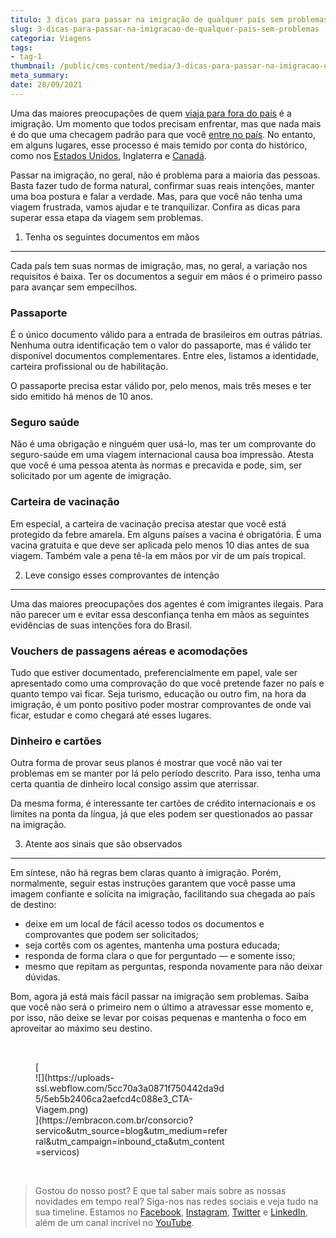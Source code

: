 ```yaml
---
titulo: 3 dicas para passar na imigração de qualquer país sem problemas
slug: 3-dicas-para-passar-na-imigracao-de-qualquer-pais-sem-problemas
categoria: Viagens
tags:
- tag-1
thumbnail: /public/cms-content/media/3-dicas-para-passar-na-imigracao-de-qualquer-pais-sem-problemas.jpg
meta_summary: 
date: 28/09/2021
---
```

Uma das maiores preocupações de quem [viaja para fora do país](https://www.embracon.com.br/blog/conheca-5-formas-para-pagar-uma-viagem-e-escolha-a-melhor-para-voce) é a imigração. Um momento que todos precisam enfrentar, mas que nada mais é do que uma checagem padrão para que você [entre no país](https://www.embracon.com.br/blog/quais-as-maiores-vantagens-de-fazer-intercambio-nos-eua). No entanto, em alguns lugares, esse processo é mais temido por conta do histórico, como nos [Estados Unidos](https://www.embracon.com.br/blog/viajar-para-miami-confira-5-dicas), Inglaterra e [Canadá](https://www.embracon.com.br/blog/entenda-as-vantagens-de-fazer-um-intercambio-no-canada).

Passar na imigração, no geral, não é problema para a maioria das pessoas. Basta fazer tudo de forma natural, confirmar suas reais intenções, manter uma boa postura e falar a verdade. Mas, para que você não tenha uma viagem frustrada, vamos ajudar e te tranquilizar. Confira as dicas para superar essa etapa da viagem sem problemas.

1. Tenha os seguintes documentos em mãos
----------------------------------------

Cada país tem suas normas de imigração, mas, no geral, a variação nos requisitos é baixa. Ter os documentos a seguir em mãos é o primeiro passo para avançar sem empecilhos.

### Passaporte

É o único documento válido para a entrada de brasileiros em outras pátrias. Nenhuma outra identificação tem o valor do passaporte, mas é válido ter disponível documentos complementares. Entre eles, listamos a identidade, carteira profissional ou de habilitação.

O passaporte precisa estar válido por, pelo menos, mais três meses e ter sido emitido há menos de 10 anos.

### Seguro saúde

Não é uma obrigação e ninguém quer usá-lo, mas ter um comprovante do seguro-saúde em uma viagem internacional causa boa impressão. Atesta que você é uma pessoa atenta às normas e precavida e pode, sim, ser solicitado por um agente de imigração.

### Carteira de vacinação

Em especial, a carteira de vacinação precisa atestar que você está protegido da febre amarela. Em alguns países a vacina é obrigatória. É uma vacina gratuita e que deve ser aplicada pelo menos 10 dias antes de sua viagem. Também vale a pena tê-la em mãos por vir de um país tropical.

2. Leve consigo esses comprovantes de intenção
----------------------------------------------

Uma das maiores preocupações dos agentes é com imigrantes ilegais. Para não parecer um e evitar essa desconfiança tenha em mãos as seguintes evidências de suas intenções fora do Brasil.

### Vouchers de passagens aéreas e acomodações

Tudo que estiver documentado, preferencialmente em papel, vale ser apresentado como uma comprovação do que você pretende fazer no país e quanto tempo vai ficar. Seja turismo, educação ou outro fim, na hora da imigração, é um ponto positivo poder mostrar comprovantes de onde vai ficar, estudar e como chegará até esses lugares.

### Dinheiro e cartões

Outra forma de provar seus planos é mostrar que você não vai ter problemas em se manter por lá pelo período descrito. Para isso, tenha uma certa quantia de dinheiro local consigo assim que aterrissar.

Da mesma forma, é interessante ter cartões de crédito internacionais e os limites na ponta da língua, já que eles podem ser questionados ao passar na imigração.

3. Atente aos sinais que são observados
---------------------------------------

Em síntese, não há regras bem claras quanto à imigração. Porém, normalmente, seguir estas instruções garantem que você passe uma imagem confiante e solícita na imigração, facilitando sua chegada ao país de destino:

- deixe em um local de fácil acesso todos os documentos e comprovantes que podem ser solicitados;
- seja cortês com os agentes, mantenha uma postura educada;
- responda de forma clara o que for perguntado — e somente isso;
- mesmo que repitam as perguntas, responda novamente para não deixar dúvidas.

Bom, agora já está mais fácil passar na imigração sem problemas. Saiba que você não será o primeiro nem o último a atravessar esse momento e, por isso, não deixe se levar por coisas pequenas e mantenha o foco em aproveitar ao máximo seu destino.

‍

<figure class="w-richtext-figure-type-image w-richtext-align-center" style="max-width:310px">[<div>![](https://uploads-ssl.webflow.com/5cc70a3a0871f750442da9d5/5eb5b2406ca2aefcd4c088e3_CTA-Viagem.png)</div>](https://embracon.com.br/consorcio?servico&utm_source=blog&utm_medium=referral&utm_campaign=inbound_cta&utm_content=servicos)</figure>‍

> Gostou do nosso post? E que tal saber mais sobre as nossas novidades em tempo real? Siga-nos nas redes sociais e veja tudo na sua timeline. Estamos no [Facebook](https://www.facebook.com/embracon/), [Instagram](https://www.instagram.com/embraconoficial/), [Twitter](https://twitter.com/embracon) e [LinkedIn](https://www.linkedin.com/company/1018875/), além de um canal incrível no [YouTube](https://www.youtube.com/channel/UCL-Y0mv9zc73Iek48NLUBzQ).

‍
